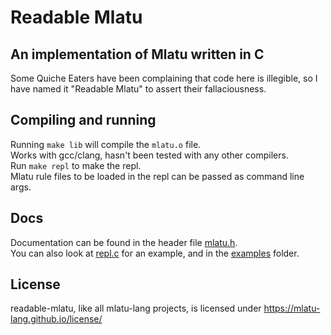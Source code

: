 # Readable Mlatu 
## An implementation of Mlatu written in C
Some Quiche Eaters have been complaining that code here is illegible, so I have named it "Readable Mlatu" to assert their fallaciousness.  

## Compiling and running
Running `make lib` will compile the `mlatu.o` file.  
Works with gcc/clang, hasn't been tested with any other compilers.  
Run `make repl` to make the repl.  
Mlatu rule files to be loaded in the repl can be passed as command line args.  

## Docs
Documentation can be found in the header file [mlatu.h](mlatu.h).  
You can also look at [repl.c](repl-src/repl.c) for an example, and in the [examples](examples/) folder.  

## License
readable-mlatu, like all mlatu-lang projects, is licensed under https://mlatu-lang.github.io/license/
